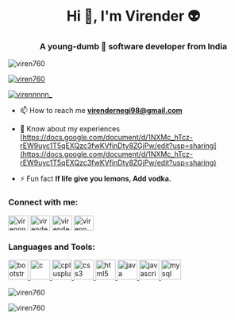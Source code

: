 <h1 align="center">Hi 👋, I'm Virender 👽</h1>
<h3 align="center">A young-dumb 🤡 software developer from India</h3>

<p align="left"> <img src="https://komarev.com/ghpvc/?username=viren760&label=Profile%20views&color=0e75b6&style=flat" alt="viren760" /> </p>

<p align="left"> <a href="https://github.com/ryo-ma/github-profile-trophy"><img src="https://github-profile-trophy.vercel.app/?username=viren760" alt="viren760" /></a> </p>

<p align="left"> <a href="https://twitter.com/virennnnn_" target="blank"><img src="https://img.shields.io/twitter/follow/virennnnn_?logo=twitter&style=for-the-badge" alt="virennnnn_" /></a> </p>

- 📫 How to reach me **virendernegi98@gmail.com**

- 📄 Know about my experiences [https://docs.google.com/document/d/1NXMc_hTcz-rEW9uyc1T5qEXQzc3fwKVfinDty8ZGjPw/edit?usp=sharing](https://docs.google.com/document/d/1NXMc_hTcz-rEW9uyc1T5qEXQzc3fwKVfinDty8ZGjPw/edit?usp=sharing)

- ⚡ Fun fact **If life give you lemons, Add vodka.**

<h3 align="left">Connect with me:</h3>
<p align="left">
<a href="https://twitter.com/virennnnn_" target="blank"><img align="center" src="https://cdn.jsdelivr.net/npm/simple-icons@3.0.1/icons/twitter.svg" alt="virennnnn_" height="30" width="40" /></a>
<a href="https://linkedin.com/in/virender-negi-0610ba19b" target="blank"><img align="center" src="https://cdn.jsdelivr.net/npm/simple-icons@3.0.1/icons/linkedin.svg" alt="virender-negi-0610ba19b" height="30" width="40" /></a>
<a href="https://fb.com/virendernegi98@gmail.com" target="blank"><img align="center" src="https://cdn.jsdelivr.net/npm/simple-icons@3.0.1/icons/facebook.svg" alt="virendernegi98@gmail.com" height="30" width="40" /></a>
<a href="https://instagram.com/virenn.negi" target="blank"><img align="center" src="https://cdn.jsdelivr.net/npm/simple-icons@3.0.1/icons/instagram.svg" alt="virenn.negi" height="30" width="40" /></a>
</p>

<h3 align="left">Languages and Tools:</h3>
<p align="left"> <a href="https://getbootstrap.com" target="_blank"> <img src="https://devicons.github.io/devicon/devicon.git/icons/bootstrap/bootstrap-plain.svg" alt="bootstrap" width="40" height="40"/> </a> <a href="https://www.cprogramming.com/" target="_blank"> <img src="https://devicons.github.io/devicon/devicon.git/icons/c/c-original.svg" alt="c" width="40" height="40"/> </a> <a href="https://www.w3schools.com/cpp/" target="_blank"> <img src="https://devicons.github.io/devicon/devicon.git/icons/cplusplus/cplusplus-original.svg" alt="cplusplus" width="40" height="40"/> </a> <a href="https://www.w3schools.com/css/" target="_blank"> <img src="https://devicons.github.io/devicon/devicon.git/icons/css3/css3-original-wordmark.svg" alt="css3" width="40" height="40"/> </a> <a href="https://www.w3.org/html/" target="_blank"> <img src="https://devicons.github.io/devicon/devicon.git/icons/html5/html5-original-wordmark.svg" alt="html5" width="40" height="40"/> </a> <a href="https://www.java.com" target="_blank"> <img src="https://devicons.github.io/devicon/devicon.git/icons/java/java-original-wordmark.svg" alt="java" width="40" height="40"/> </a> <a href="https://developer.mozilla.org/en-US/docs/Web/JavaScript" target="_blank"> <img src="https://devicons.github.io/devicon/devicon.git/icons/javascript/javascript-original.svg" alt="javascript" width="40" height="40"/> </a> <a href="https://www.mysql.com/" target="_blank"> <img src="https://devicons.github.io/devicon/devicon.git/icons/mysql/mysql-original-wordmark.svg" alt="mysql" width="40" height="40"/> </a> </p>

<p><img align="center" src="https://github-readme-stats.vercel.app/api/top-langs?username=viren760&show_icons=true&locale=en&layout=compact" alt="viren760" /></p>

<p><img align="center" src="https://github-readme-streak-stats.herokuapp.com/?user=viren760&" alt="viren760" /></p>
